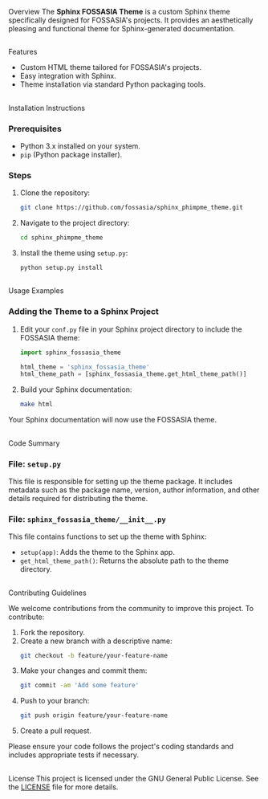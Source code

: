
Overview
The **Sphinx FOSSASIA Theme** is a custom Sphinx theme specifically designed for FOSSASIA's projects. It provides an aesthetically pleasing and functional theme for Sphinx-generated documentation.

##
Features
- Custom HTML theme tailored for FOSSASIA's projects.
- Easy integration with Sphinx.
- Theme installation via standard Python packaging tools.

##
Installation Instructions

### Prerequisites
- Python 3.x installed on your system.
- `pip` (Python package installer).

### Steps
1. Clone the repository:
    ```sh
    git clone https://github.com/fossasia/sphinx_phimpme_theme.git
    ```

2. Navigate to the project directory:
    ```sh
    cd sphinx_phimpme_theme
    ```

3. Install the theme using `setup.py`:
    ```sh
    python setup.py install
    ```

##
Usage Examples

### Adding the Theme to a Sphinx Project

1. Edit your `conf.py` file in your Sphinx project directory to include the FOSSASIA theme:

    ```python
    import sphinx_fossasia_theme
    
    html_theme = 'sphinx_fossasia_theme'
    html_theme_path = [sphinx_fossasia_theme.get_html_theme_path()]
    ```

2. Build your Sphinx documentation:
    ```sh
    make html
    ```

Your Sphinx documentation will now use the FOSSASIA theme.

##
Code Summary

### File: `setup.py`
This file is responsible for setting up the theme package. It includes metadata such as the package name, version, author information, and other details required for distributing the theme.

### File: `sphinx_fossasia_theme/__init__.py`
This file contains functions to set up the theme with Sphinx:
- `setup(app)`: Adds the theme to the Sphinx app.
- `get_html_theme_path()`: Returns the absolute path to the theme directory.

##
Contributing Guidelines

We welcome contributions from the community to improve this project. To contribute:

1. Fork the repository.
2. Create a new branch with a descriptive name:
    ```sh
    git checkout -b feature/your-feature-name
    ```
3. Make your changes and commit them:
    ```sh
    git commit -am 'Add some feature'
    ```
4. Push to your branch:
    ```sh
    git push origin feature/your-feature-name
    ```
5. Create a pull request.

Please ensure your code follows the project's coding standards and includes appropriate tests if necessary.

##
License
This project is licensed under the GNU General Public License. See the [LICENSE](https://github.com/fossasia/sphinx_phimpme_theme/blob/main/LICENSE) file for more details.